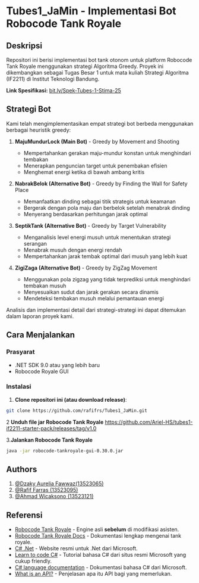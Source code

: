 # Tubes1_JaMin - Implementasi Bot Robocode Tank Royale


## Deskripsi

Repositori ini berisi implementasi bot tank otonom untuk platform Robocode Tank Royale menggunakan strategi Algoritma Greedy. Proyek ini dikembangkan sebagai Tugas Besar 1 untuk mata kuliah Strategi Algoritma (IF2211) di Institut Teknologi Bandung.

**Link Spesifikasi:** [bit.ly/Spek-Tubes-1-Stima-25](http://bit.ly/Spek-Tubes-1-Stima-25)

## Strategi Bot

Kami telah mengimplementasikan empat strategi bot berbeda menggunakan berbagai heuristik greedy:

1. **MajuMundurLock (Main Bot)** - Greedy by Movement and Shooting
   - Mempertahankan gerakan maju-mundur konstan untuk menghindari tembakan
   - Menerapkan penguncian target untuk penembakan efisien
   - Menghemat energi ketika di bawah ambang kritis

2. **NabrakBelok (Alternative Bot)** - Greedy by Finding the Wall for Safety Place
   - Memanfaatkan dinding sebagai titik strategis untuk keamanan
   - Bergerak dengan pola maju dan berbelok setelah menabrak dinding
   - Menyerang berdasarkan perhitungan jarak optimal

3. **SeptikTank (Alternative Bot)** - Greedy by Target Vulnerability
   - Menganalisis level energi musuh untuk menentukan strategi serangan
   - Menabrak musuh dengan energi rendah
   - Mempertahankan jarak tembak optimal dari musuh yang lebih kuat

4. **ZigiZaga (Alternative Bot)** - Greedy by ZigZag Movement
   - Menggunakan pola zigzag yang tidak terprediksi untuk menghindari tembakan musuh
   - Menyesuaikan sudut dan jarak gerakan secara dinamis
   - Mendeteksi tembakan musuh melalui pemantauan energi

Analisis dan implementasi detail dari strategi-strategi ini dapat ditemukan dalam laporan proyek kami.

## Cara Menjalankan

### Prasyarat
- .NET SDK  9.0 atau yang lebih baru
- Robocode Royale GUI

### Instalasi
1. **Clone repositori ini (atau download release)**:
```bash
git clone https://github.com/rafifrs/Tubes1_JaMin.git
```
2 **Unduh file jar Robocode Tank Royale**
   https://github.com/Ariel-HS/tubes1-if2211-starter-pack/releases/tag/v1.0
   
3.**Jalankan Robocode Tank Royale**
   ```bash
   java -jar robocode-tankroyale-gui-0.30.0.jar
   ```
## Authors
1. [@Dzaky Aurelia Fawwaz(13523065)](https://github.com/WwzFwz)
2. [@Rafif Farras (13523095)](https://github.com/rafifrs)
3. [@Ahmad Wicaksono (13523121)](https://github.com/sonix03)
   
## Referensi
- [Robocode Tank Royale](https://github.com/robocode-dev/tank-royale) - Engine asli **sebelum** di modifikasi asisten.
- [Robocode Tank Royale Docs](https://robocode-dev.github.io/tank-royale/) - Dokumentasi lengkap mengenai tank royale.
- [C# .Net](https://dotnet.microsoft.com/en-us/) - Website resmi untuk .Net dari Microsoft.
- [Learn to code C#](https://dotnet.microsoft.com/en-us/learntocode) - Tutorial bahasa C# dari situs resmi Microsoft yang cukup friendly.
- [C# language documentation](https://learn.microsoft.com/en-us/dotnet/csharp/) - Dokumentasi bahasa C# dari Microsoft.
- [What is an API?](https://aws.amazon.com/what-is/api/) - Penjelasan apa itu API bagi yang memerlukan.
